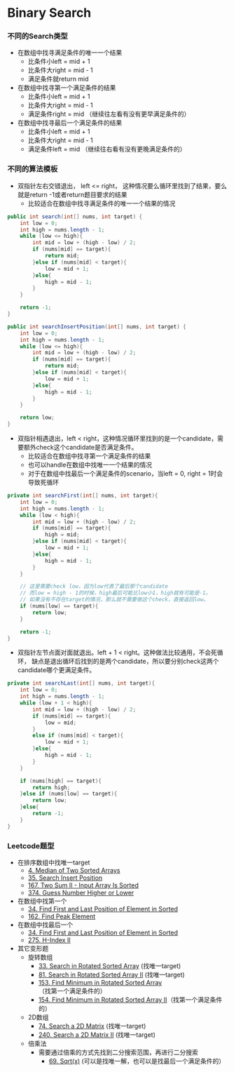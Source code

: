 # Binary Search

### 不同的Search类型

* 在数组中找寻满足条件的唯一一个结果
  * 比条件小left = mid + 1
  * 比条件大right = mid - 1
  * 满足条件就return mid
* 在数组中找寻第一个满足条件的结果
  * 比条件小left = mid + 1
  * 比条件大right = mid - 1
  * 满足条件right = mid （继续往左看有没有更早满足条件的）
* 在数组中找寻最后一个满足条件的结果
  * 比条件小left = mid + 1
  * 比条件大right = mid - 1
  * 满足条件left = mid （继续往右看有没有更晚满足条件的）&#x20;

### 不同的算法模板

* 双指针左右交错退出， left <= right， 这种情况要么循环里找到了结果，要么就是return -1或者return题目要求的结果
  * 比较适合在数组中找寻满足条件的唯一一个结果的情况

```java
public int search(int[] nums, int target) {
    int low = 0;
    int high = nums.length - 1;
    while (low <= high){
        int mid = low + (high - low) / 2;
        if (nums[mid] == target){
            return mid;
        }else if (nums[mid] < target){
            low = mid + 1;
        }else{
            high = mid - 1;
        }
    }

    return -1;
}
```

```java
public int searchInsertPosition(int[] nums, int target) {
    int low = 0;
    int high = nums.length - 1;
    while (low <= high){
        int mid = low + (high - low) / 2;
        if (nums[mid] == target){
            return mid;
        }else if (nums[mid] < target){
            low = mid + 1;
        }else{
            high = mid - 1;
        }
    }

    return low;
}
```

* 双指针相遇退出，left < right，这种情况循环里找到的是一个candidate，需要额外check这个candidate是否满足条件。
  * 比较适合在数组中找寻第一个满足条件的结果
  * 也可以handle在数组中找唯一一个结果的情况
  * 对于在数组中找最后一个满足条件的scenario，当left = 0, right = 1时会导致死循环

```java
private int searchFirst(int[] nums, int target){
    int low = 0;
    int high = nums.length - 1;
    while (low < high){
        int mid = low + (high - low) / 2;
        if (nums[mid] == target){
            high = mid;
        }else if (nums[mid] < target){
            low = mid + 1;
        }else{
            high = mid - 1;
        }
    }

    // 这里需要check low，因为low代表了最后那个candidate
    // 而low = high - 1的时候，high最后可能比low小1，high就有可能是-1。
    // 如果没有不存在target的情况，那么就不需要做这个check，直接返回low。
    if (nums[low] == target){
        return low;
    }

    return -1;
}

```

* 双指针左节点面对面就退出。left + 1 < right。这种做法比较通用，不会死循环， 缺点是退出循环后找到的是两个candidate，所以要分别check这两个candidate哪个更满足条件。

```java
private int searchLast(int[] nums, int target){
    int low = 0;
    int high = nums.length - 1;
    while (low + 1 < high){
        int mid = low + (high - low) / 2;
        if (nums[mid] == target){
            low = mid;
        }
        else if (nums[mid] < target){
            low = mid + 1;
        }else{
            high = mid - 1;
        }
    }

    if (nums[high] == target){
        return high;
    }else if (nums[low] == target){
        return low;
    }else{
        return -1;
    }
}
```

### Leetcode题型

* 在排序数组中找唯一target
  * [4. Median of Two Sorted Arrays](https://leetcode.com/problems/median-of-two-sorted-arrays)
  * [35. Search Insert Position](https://leetcode.com/problems/search-insert-position)
  * [167. Two Sum II - Input Array Is Sorted](https://leetcode.com/problems/two-sum-ii-input-array-is-sorted)
  * [374. Guess Number Higher or Lower](https://leetcode.com/problems/guess-number-higher-or-lower)
* 在数组中找第一个
  * [34. Find First and Last Position of Element in Sorted](https://leetcode.com/problems/find-first-and-last-position-of-element-in-sorted-array)
  * [162. Find Peak Element](https://leetcode.com/problems/find-peak-element)
* 在数组中找最后一个
  * [34. Find First and Last Position of Element in Sorted](https://leetcode.com/problems/find-first-and-last-position-of-element-in-sorted-array)
  * [275. H-Index II](https://leetcode.com/problems/h-index-ii)
* 其它变形题
  * 旋转数组
    * [33. Search in Rotated Sorted Array](https://leetcode.com/problems/search-in-rotated-sorted-array) (找唯一target)
    * [81. Search in Rotated Sorted Array II](https://leetcode.com/problems/search-in-rotated-sorted-array-ii) (找唯一target)
    * [153. Find Minimum in Rotated Sorted Array](https://leetcode.com/problems/find-minimum-in-rotated-sorted-array) （找第一个满足条件的）
    * [154. Find Minimum in Rotated Sorted Array II](https://leetcode.com/problems/find-minimum-in-rotated-sorted-array-ii)（找第一个满足条件的）
  * 2D数组
    * [74. Search a 2D Matrix](https://leetcode.com/problems/search-a-2d-matrix) (找唯一target)
    * [240. Search a 2D Matrix II](https://leetcode.com/problems/search-a-2d-matrix-ii) (找唯一target)
  * 倍乘法
    * 需要通过倍乘的方式先找到二分搜索范围，再进行二分搜索
      * [69. Sqrt(x)](https://leetcode.com/problems/sqrtx) (可以是找唯一解，也可以是找最后一个满足条件的）

